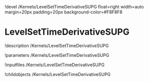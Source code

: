 <!-- MOOSE Object Documentation Stub: Remove this when content is added. -->!devel /Kernels/LevelSetTimeDerivativeSUPG float=right width=auto margin=20px padding=20px background-color=#F8F8F8


# LevelSetTimeDerivativeSUPG
!description /Kernels/LevelSetTimeDerivativeSUPG

!parameters /Kernels/LevelSetTimeDerivativeSUPG

!inputfiles /Kernels/LevelSetTimeDerivativeSUPG

!childobjects /Kernels/LevelSetTimeDerivativeSUPG
